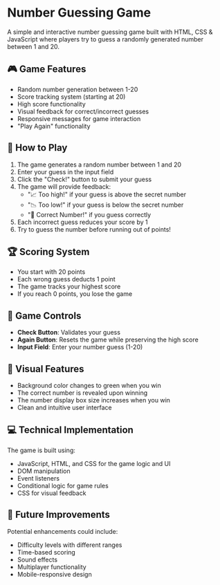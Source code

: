 # Number Guessing Game

A simple and interactive number guessing game built with HTML, CSS & JavaScript where players try to guess a randomly generated number between 1 and 20.

## 🎮 Game Features

- Random number generation between 1-20
- Score tracking system (starting at 20)
- High score functionality
- Visual feedback for correct/incorrect guesses
- Responsive messages for game interaction
- "Play Again" functionality

## 🎯 How to Play

1. The game generates a random number between 1 and 20
2. Enter your guess in the input field
3. Click the "Check!" button to submit your guess
4. The game will provide feedback:
   - "📈 Too high!" if your guess is above the secret number
   - "📉 Too low!" if your guess is below the secret number
   - "🎉 Correct Number!" if you guess correctly
5. Each incorrect guess reduces your score by 1
6. Try to guess the number before running out of points!

## 🏆 Scoring System

- You start with 20 points
- Each wrong guess deducts 1 point
- The game tracks your highest score
- If you reach 0 points, you lose the game

## 🔄 Game Controls

- **Check Button**: Validates your guess
- **Again Button**: Resets the game while preserving the high score
- **Input Field**: Enter your number guess (1-20)

## 🎨 Visual Features

- Background color changes to green when you win
- The correct number is revealed upon winning
- The number display box size increases when you win
- Clean and intuitive user interface

## 💻 Technical Implementation

The game is built using:
- JavaScript, HTML, and CSS for the game logic and UI
- DOM manipulation
- Event listeners
- Conditional logic for game rules
- CSS for visual feedback

## 🚀 Future Improvements

Potential enhancements could include:
- Difficulty levels with different ranges
- Time-based scoring
- Sound effects
- Multiplayer functionality
- Mobile-responsive design
